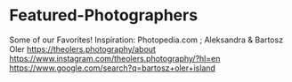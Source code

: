 # Featured-Photographers
Some of our Favorites! Inspiration: Photopedia.com ; Aleksandra &amp; Bartosz Oler https://theolers.photography/about https://www.instagram.com/theolers.photography/?hl=en https://www.google.com/search?q=bartosz+oler+island
